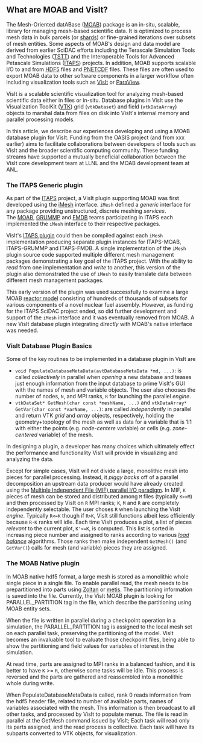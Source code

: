 ## What are MOAB and VisIt?
The Mesh-Oriented datABase ([MOAB](https://sigma.mcs.anl.gov/moab-library/)) package is an in-situ, scalable, library for managing mesh-based scientific data.
It is optimized to process mesh data in bulk parcels (or [shards](https://en.wikipedia.org/wiki/Shard_(database_architecture))) or fine-grained iterations over subsets of mesh entities.
Some aspects of MOAB's design and data model are derived from earlier SciDAC efforts including the Terascale Simulation Tools and Technologies ([TSTT](https://www.researchgate.net/publication/259197545_The_TSTTM_Interface)) and the Interoperable Tools for Advanced Petascale Simulations ([ITAPS](https://www.osti.gov/biblio/971531/)) projects.
In addition, MOAB supports scalable I/O to and from [HDF5](https://support.hdfgroup.org/documentation/hdf5/latest/) files and [PNETCDF](https://parallel-netcdf.github.io/) files.
These files are often used to export MOAB data to other software components in a larger workflow often including visualization tools such as [VisIt](https://visit.llnl.gov) or [ParaView](https://www.paraview.org).

VisIt is a scalable scientific visualization tool for analyzing mesh-based scientific data either in files or in-situ.
Database plugins in VisIt use the Visualization ToolKit ([VTK](https://vtk.org)) grid (`vtkDataset`) and field (`vtkDataArray`) objects to marshal data from files on disk into VisIt's internal memory and parallel processing models.

In this article, we describe our experiences developing and using a MOAB database plugin for VisIt.
Funding from the OASIS project (and from xxx earlier) aims to facilitate collaborations between developers of tools such as VisIt and the broader scientific computing community.
These funding streams have supported a mutually beneficial collaboration between the VisIt core development team at LLNL and the MOAB development team at ANL.

### The ITAPS Generic plugin

As part of the [ITAPS](https://markcmiller86.github.io/ITAPS/) project, a VisIt plugin supporting MOAB was first developed using the [iMesh](https://markcmiller86.github.io/ITAPS/software/iMesh_html/i_mesh_8h.html) interface.
`iMesh` defined a *generic* interface for any package providing unstructured, discrete meshing *services*.	
The [MOAB](https://sigma.mcs.anl.gov/moab-library/), [GRUMMP](https://www.researchgate.net/publication/254313656_GRUMMP_User's_Guide) and [FMDB](https://scorec.rpi.edu/FMDB/) teams participating in ITAPS each implemented the `iMesh` interface to their respective packages.

VisIt's [ITAPS plugin](https://github.com/visit-dav/visit/tree/2.10RC/src/databases/ITAPS_C) could then be compiled against each `iMesh` implementation producing separate plugin instances for ITAPS-MOAB, ITAPS-GRUMMP and ITAPS-FMDB.
A single implementation of the `iMesh` plugin source code supported multiple different mesh management packages demonstrating a key goal of the ITAPS project.
With the ability to *read* from one implementation and *write* to another, this version of the plugin also demonstrated the use of `iMesh` to easily translate data between different mesh management packages.

This early version of the plugin was used successfully to examine a large MOAB [reactor model](https://publications.anl.gov/anlpubs/2013/10/76766.pdf#page=12) consisting of hundreds of thousands of subsets for various components of a novel nuclear fuel assembly.
However, as funding for the ITAPS SciDAC project ended, so did further development and support of the `iMesh` interface and it was eventually removed from MOAB.
A new VisIt database plugin integrating *directly* with MOAB's native interface was needed.

### VisIt Database Plugin Basics

Some of the key routines to be implemented in a database plugin in VisIt are
* `void PopulateDatabaseMetaData(avtDatabaseMetaData *md, ...)`: is called *collectively* in parallel when *opening* a new database and teases just enough information from the input database to prime VisIt's GUI with the names of mesh and variable objects.
  The user also chooses the number of nodes, `N`, and MPI ranks, `R` for launching the parallel *engine*.
* `vtkDataSet* GetMesh(char const *meshName, ...)` and `vtkDataArray* GetVar(char const *varName, ...)`: are called *independently* in parallel and return VTK *grid* and *array* objects, respectively, holding the geometry+topology of the mesh as well as data for a variable that is 1:1 with either the points (e.g. *node-centere* variable) or cells (e.g. *zone-centered* variable) of the mesh. 

In designing a plugin, a developer has many choices which ultimately effect the performance and functionality VisIt will provide in visualizing and analyzing the data.

Except for simple cases, VisIt will not divide a large, monolithic mesh into pieces for parallel processing.
Instead, it *piggy backs* off of a parallel decomposition an upstream data producer would have already created using the [Multiple Independent File (MIF) parallel I/O paradigm](https://www.hdfgroup.org/2017/03/21/mif-parallel-io-with-hdf5/).
In MIF, `K` pieces of mesh can be stored and distributed among `M` files (typically `K>>M`) and then processed by VisIt on `R` MPI ranks; `K`, `M` and `R` are completely independently selectable.
The user choses `R` when launching the VisIt *engine*.
Typically `R<=K` though if `R>K`, VisIt still functions albeit less efficiently because `R-K` ranks will idle.
Each time VisIt produces a plot, a list of pieces *relevant* to the current plot, `K'<=K`, is computed.
This list is sorted in increasing piece number and assigned to ranks according to various [*load balance*](https://visit-sphinx-github-user-manual.readthedocs.io/en/develop/getting_started/Startup_Options.html#:~:text=Load%20balance%20options) algorithms.
Those ranks then make independent `GetMesh()` (and `GetVar()`) calls for mesh (and variable) pieces they are assigned.

### The MOAB Native plugin

In MOAB native hdf5 format, a large mesh is stored as a monolithic whole single piece in a single file. To enable parallel read, the mesh needs to be prepartitioned into parts using [Zoltan](https://sandialabs.github.io/Zoltan/) or [metis](https://github.com/KarypisLab/METIS). The partitioning information is saved into the file. Currently, the VisIt MOAB plugin is looking for PARALLEL_PARTITION tag in the file, which describe the partitioning using MOAB entity sets. 

When the file is written in parallel during a checkpoint operation in a simulation, the PARALLEL_PARTITION tag is assigned to the local mesh set on each parallel task, preserving the partitioning of the model. VisIt becomes an invaluable tool to evaluate those checkpoint files, being able to show the partitioning and field values for variables of interest in the simulation. 

At read time, parts are assigned to MPI ranks in a balanced fashion, and it is better to have `K` >= `R`, otherwise some tasks will be idle. 
This process is reversed and the parts are gathered and reassembled into a monolithic whole during write.

When PopulateDatabaseMetaData is called, rank 0 reads information from the hdf5 header file, related to number of available parts, names of variables associated with the mesh. This information is then broadcast to all other tasks, and processed by VisIt to populate menus. 
The file is read in parallel at the GetMesh command issued by VisIt; Each task will read only its parts assigned, and the read process is collective. Each task will have its subparts converted to VTK objects, for visualization. 

